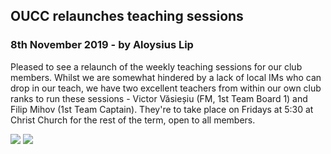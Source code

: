 ## OUCC relaunches teaching sessions

### 8th November 2019 - by Aloysius Lip

Pleased to see a relaunch of the weekly teaching sessions for our club members. Whilst we are somewhat hindered by a lack of local IMs who can drop in our teach, we have two excellent teachers from within our own club ranks to run these sessions - Victor Văsieșiu (FM, 1st Team Board 1) and Filip Mihov (1st Team Captain). They're to take place on Fridays at 5:30 at Christ Church for the rest of the term, open to all members.

![](https://i.imgur.com/fFH7vXD.png)
![](https://i.imgur.com/eByrw7M.png)